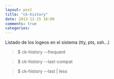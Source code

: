 ```yaml
---
layout: post
title: "ck-history"
date: 2013-12-15 16:09
comments: true
categories: 
---
```

Listado de los logeos en el sistema (tty, pts, ssh...) 

>$ ck-history --frequent 

>$ ck-history --last-compat 

>$ ck-history --last | less


